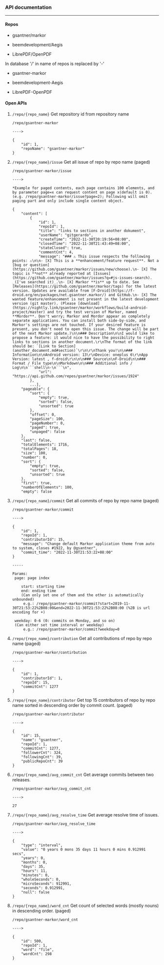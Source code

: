 ### API documentation

___

#### Repos

- gsantner/markor

- beemdevelopment/Aegis

- LibrePDF/OpenPDF

In database '/' in name of repos is replaced by '-'

- gsantner-markor

- beemdevelopment-Aegis

- LibrePDF-OpenPDF

#### Open APIs

1. `/repo/{repo_name}` Get repository id from repository name

    ```
    /repo/gsantner-markor
    
    ---->
    
    {
        "id": 1,
        "repoName": "gsantner-markor"
    }
    ```

2. `/repo/{repo_name}/issue` Get all issue of repo by repo name (paged)

    ```
    /repo/gsantner-markor/issue
    
    ---->
    
    *Example for paged contents, each page contains 100 elements, and by parameter page=x can request content on page x(default is 0). (e.g. /repo/gsantner-markor/issue?page=2); Following will omit paging part and only include single content object.
    
    {
        "content": [
            {
                "id": 1,
                "repoId": 1,
                "title": "links to sections in another dokument",
                "userName": "gitgerardo",
                "createTime": "2022-11-30T20:19:56+08:00",
                "closedTime": "2022-11-30T21:43:49+08:00",
                "stateClosed": true,
                "commentCnt": 4,
                "message": "### ⚠️ This issue respects the following points: ⚠️\n\n- [X] This is a **enhancement/feature request**. Not a [bug or question](https://github.com/gsantner/markor/issues/new/choose).\n- [X] The topic is **not** already reported at [Issues](https://github.com/gsantner/markor/issues?q=#js-issues-search). _(I've searched it)_.\n- [X] Markor **is** up to date. See [Releases](https://github.com/gsantner/markor/tags) for the latest version. Updates are available from [F-Droid](https://f-droid.org/en/packages/net.gsantner.markor/) and GitHub.\n- [X] The wanted feature/enhancement is not present in the latest development version (git master). (Please [download](https://nightly.link/gsantner/markor/workflows/build-android-project/master) and try the test version of Markor, named **Mordor**. Don't worry; Markor and Mordor appear as completely separate applications. You can install both side-by-side, and Markor's settings are not touched. If your desired feature is present, you don't need to open this issue. The change will be part of the next Markor update.)\n\n### Description\n\nI would like to propose a feature: it would nice to have the possibility to right links to sections in another document.\r\nThe format of the link should be: `[Link to Section](another_document.md#section)`\r\n\r\nThank you!\n\n### Information\n\nAndroid version: 13\r\nDevice: oneplus 6\r\nApp Version: latest , f-droid\r\n\n\n### Source\n\nF-Droid\n\n### Format / File type\n\nMarkdown\n\n### Additional info / Log\n\n```shell\n-\n```\n",
                "url": "https://api.github.com/repos/gsantner/markor/issues/1924"
            },
            ...],
        "pageable": {
            "sort": {
                "empty": true,
                "sorted": false,
                "unsorted": true
            },
            "offset": 0,
            "pageSize": 100,
            "pageNumber": 0,
            "paged": true,
            "unpaged": false
        },
        "last": false,
        "totalElements": 1716,
        "totalPages": 18,
        "size": 100,
        "number": 0,
        "sort": {
            "empty": true,
            "sorted": false,
            "unsorted": true
        },
        "first": true,
        "numberOfElements": 100,
        "empty": false
    ```

3. `/repo/{repo_name}/commit` Get all commits of repo by repo name (paged)

   ```
   /repo/gsantner-markor/commit
   
   ---->
   
   {
       "id": 1,
       "repoId": 1,
       "contributorId": 15,
       "message": "Change default Markor application theme from auto to system, closes #1922, by @gsantner",
       "commit_time": "2022-11-30T21:53:22+08:00"
   }
   
   -----
   
   Params:
   	page: page index
   
       start: starting time
       end: ending time
       (Can only set one of them and the other is automatically unbounded)
   		e.g.: /repo/gsantner-markor/commit?start=2019-11-30T21:53:22%2B08:00&end=2022-11-30T21:53:22%2B08:00 (%2B is url encoding for +)
   	
   	weekday: 0-6 (0: commits on Monday, and so on)
   	(Can either set time interval or weekday)
   		e.g.: /repo/gsantner-markor/commit?weekday=0
   ```

4. `/repo/{repo_name}/contribution` Get all contributions of repo by repo name (paged)

    ```
    /repo/gsantner-markor/contirbution
    
    ---->
    
    {
        "id": 1,
        "contributorId": 1,
        "repoId": 15,
        "commitCnt": 1277
    }
    ```

5. `/repo/{repo_name}/contributor` Get top 15 contributors of repo by repo name sorted in descending order by commit count. (paged)

    ```
    /repo/gsantner-markor/contributor
    
    ---->
    
    {
        "id": 15,
        "name": "gsantner",
        "repoId": 1,
        "commitCnt": 1277,
        "followerCnt": 324,
        "followingCnt": 39,
        "publicRepoCnt": 39
    }
    ```

6. `/repo/{repo_name}/avg_commit_cnt` Get average commits between two releases.

    ```
    /repo/gsantner-markor/avg_commit_cnt
    
    ---->
    
    27
    ```

7. `/repo/{repo_name}/avg_resolve_time` Get average resolve time of issues. 

    ```
    /repo/gsantner-markor/avg_resolve_time
    
    ---->
    
    {
        "type": "interval",
        "value": "0 years 0 mons 35 days 11 hours 0 mins 0.912991 secs",
        "years": 0,
        "months": 0,
        "days": 35,
        "hours": 11,
        "minutes": 0,
        "wholeSeconds": 0,
        "microSeconds": 912991,
        "seconds": 0.912991,
        "null": false
    }
    ```

8. `/repo/{repo_name}/word_cnt` Get count of selected words (mostly nouns) in descending order. (paged)

    ```
    /repo/gsantner-markor/word_cnt
    
    ---->
    
    {
        "id": 500,
        "repoId": 1,
        "word": "file",
        "wordCnt": 298
    }
    ```

    

​		